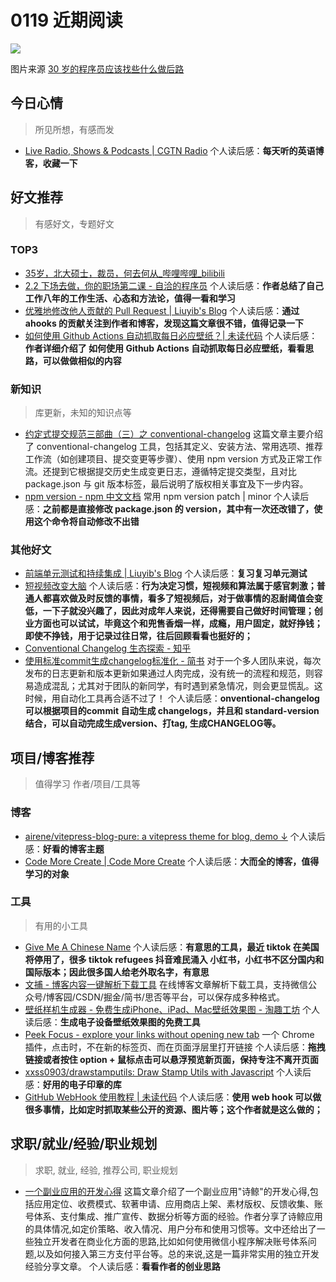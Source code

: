 
# 0119 近期阅读


![](https://i.mij.rip/2025/01/17/8465e39b31b47f8c6b0b7b2e7a4b94b9.png)

图片来源 [30 岁的程序员应该找些什么做后路](https://www.v2ex.com/t/1105848#reply3)



 





## 今日心情
> 所见所想，有感而发

- [Live Radio, Shows & Podcasts | CGTN Radio](https://chinaplus.cri.cn/)  个人读后感：**每天听的英语博客，收藏一下**



## 好文推荐
> 有感好文，专题好文


### TOP3


- [35岁，北大硕士，裁员，何去何从_哔哩哔哩_bilibili](https://www.bilibili.com/video/BV1tg69YTEvm/?spm_id_from=333.337.search-card.all.click&vd_source=f45ec78216863e8a227317224db68392)  
- [2.2 下场去做，你的职场第二课 - 自洽的程序员](https://self-consistent-coder.readthedocs.io/zh-cn/latest/chapter2/section2/)  个人读后感：**作者总结了自己工作八年的工作生活、心态和方法论，值得一看和学习**
- [优雅地修改他人贡献的 Pull Request | Liuyib's Blog](https://liuyib.github.io/2020/09/19/add-commits-to-others-pr/)  个人读后感：**通过 ahooks 的贡献关注到作者和博客，发现这篇文章很不错，值得记录一下**
- [如何使用 Github Actions 自动抓取每日必应壁纸？| 未读代码](https://www.wdbyte.com/2021/03/bing-wallpaper-github-action/)  个人读后感：**作者详细介绍了 如何使用 Github Actions 自动抓取每日必应壁纸，看看思路，可以做做相似的内容**


### 新知识
> 库更新，未知的知识点等

- [约定式提交规范三部曲（三）之 conventional-changelog](https://juejin.cn/post/7301242469936562227) 这篇文章主要介绍了 conventional-changelog 工具，包括其定义、安装方法、常用选项、推荐工作流（如创建项目、提交变更等步骤）、使用 npm version 方式及正常工作流。还提到它根据提交历史生成变更日志，遵循特定提交类型，且对比 package.json 与 git 版本标签，最后说明了版权相关事宜及下一步内容。 
- [npm version - npm 中文文档](https://nodejs.cn/npm/cli/v6/commands/npm-version/) 常用 npm version patch | minor 个人读后感：**之前都是直接修改 package.json 的 version，其中有一次还改错了，使用这个命令将自动修改不出错**


### 其他好文


- [前端单元测试和持续集成 | Liuyib's Blog](https://liuyib.github.io/2019/06/04/front-end-unit-test-and-ci/)  个人读后感：**复习复习单元测试**
- [短视频改变大脑](https://mp.weixin.qq.com/s/XziDN_bJzX_9b0bObYeqSA)  个人读后感：**行为决定习惯，短视频和算法属于感官刺激；普通人都喜欢做及时反馈的事情，看多了短视频后，对于做事情的忍耐阈值会变低，一下子就没兴趣了，因此对成年人来说，还得需要自己做好时间管理；创业方面也可以试试，毕竟这个和兜售香烟一样，成瘾，用户固定，就好挣钱；即使不挣钱，用于记录过往日常，往后回顾看看也挺好的；**
- [Conventional Changelog 生态探索 - 知乎](https://zhuanlan.zhihu.com/p/392303778)  
- [使用标准commit生成changelog标准化 - 简书](https://www.jianshu.com/p/8564d1281366) 对于一个多人团队来说，每次发布的日志更新和版本更新如果通过人肉完成，没有统一的流程和规范，则容易造成混乱；尤其对于团队的新同学，有时遇到紧急情况，则会更显慌乱。这时候，用自动化工具再合适不过了！ 个人读后感：**onventional-changelog 可以根据项目的commit 自动生成 changelogs，并且和 standard-version 结合，可以自动完成生成version、打tag, 生成CHANGELOG等。**



## 项目/博客推荐
> 值得学习 作者/项目/工具等


### 博客


- [airene/vitepress-blog-pure: a vitepress theme for blog, demo ↓](https://github.com/airene/vitepress-blog-pure)  个人读后感：**好看的博客主题**
- [Code More Create | Code More Create](https://blog.merlin218.top/)  个人读后感：**大而全的博客，值得学习的对象**


### 工具
> 有用的小工具

- [Give Me A Chinese Name](https://givemeachinesename.com/)  个人读后感：**有意思的工具，最近 tiktok 在美国将停用了，很多 tiktok refugees 抖音难民涌入 小红书，小红书不区分国内和国际版本；因此很多国人给老外取名字，有意思**
- [文捕 - 博客内容一键解析下载工具](https://www.blog-keeper.com/) 在线博客文章解析下载工具，支持微信公众号/博客园/CSDN/掘金/简书/思否等平台，可以保存成多种格式。 
- [壁纸样机生成器 - 免费生成iPhone、iPad、Mac壁纸效果图 - 淘趣工坊](https://www.taojuju.com/)  个人读后感：**生成电子设备壁纸效果图的免费工具**
- [Peek Focus - explore your links without opening new tab](https://peekfoc.us/) 一个 Chrome 插件，点击时，不在新的标签页、而在页面浮层里打开链接 个人读后感：**拖拽链接或者按住 option + 鼠标点击可以悬浮预览新页面，保持专注不离开页面**
- [xxss0903/drawstamputils: Draw Stamp Utils with Javascript](https://github.com/xxss0903/drawstamputils)  个人读后感：**好用的电子印章的库**
- [GitHub WebHook 使用教程 | 未读代码](https://www.wdbyte.com/github-webhook/)  个人读后感：**使用 web hook 可以做很多事情，比如定时抓取某些公开的资源、图片等；这个作者就是这么做的；**



## 求职/就业/经验/职业规划
> 求职, 就业, 经验, 推荐公司, 职业规划



- [一个副业应用的开发心得](https://javayhu.com/2018-nian-yi-ge-xiao-fu-ye-de-kai-fa-xin-de/) 这篇文章介绍了一个副业应用"诗鲸"的开发心得,包括应用定位、收费模式、软著申请、应用商店上架、素材版权、反馈收集、账号体系、支付集成、推广宣传、数据分析等方面的经验。作者分享了诗鲸应用的具体情况,如定价策略、收入情况、用户分布和使用习惯等。文中还给出了一些独立开发者在商业化方面的思路,比如如何使用微信小程序解决账号体系问题,以及如何接入第三方支付平台等。总的来说,这是一篇非常实用的独立开发经验分享文章。 个人读后感：**看看作者的创业思路**

